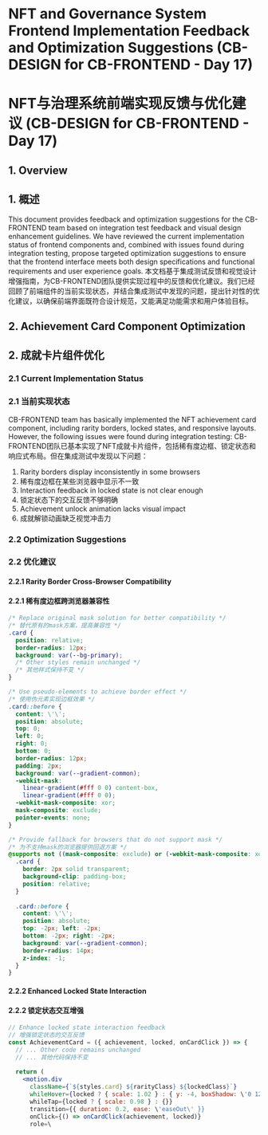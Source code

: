 # NFT and Governance System Frontend Implementation Feedback and Optimization Suggestions (CB-DESIGN for CB-FRONTEND - Day 17)
# NFT与治理系统前端实现反馈与优化建议 (CB-DESIGN for CB-FRONTEND - Day 17)

## 1. Overview
## 1. 概述

This document provides feedback and optimization suggestions for the CB-FRONTEND team based on integration test feedback and visual design enhancement guidelines. We have reviewed the current implementation status of frontend components and, combined with issues found during integration testing, propose targeted optimization suggestions to ensure that the frontend interface meets both design specifications and functional requirements and user experience goals.
本文档基于集成测试反馈和视觉设计增强指南，为CB-FRONTEND团队提供实现过程中的反馈和优化建议。我们已经回顾了前端组件的当前实现状态，并结合集成测试中发现的问题，提出针对性的优化建议，以确保前端界面既符合设计规范，又能满足功能需求和用户体验目标。

## 2. Achievement Card Component Optimization
## 2. 成就卡片组件优化

### 2.1 Current Implementation Status
### 2.1 当前实现状态

CB-FRONTEND team has basically implemented the NFT achievement card component, including rarity borders, locked states, and responsive layouts. However, the following issues were found during integration testing:
CB-FRONTEND团队已基本实现了NFT成就卡片组件，包括稀有度边框、锁定状态和响应式布局。但在集成测试中发现以下问题：

1. Rarity borders display inconsistently in some browsers
1. 稀有度边框在某些浏览器中显示不一致
2. Interaction feedback in locked state is not clear enough
2. 锁定状态下的交互反馈不够明确
3. Achievement unlock animation lacks visual impact
3. 成就解锁动画缺乏视觉冲击力

### 2.2 Optimization Suggestions
### 2.2 优化建议

#### 2.2.1 Rarity Border Cross-Browser Compatibility
#### 2.2.1 稀有度边框跨浏览器兼容性

```css
/* Replace original mask solution for better compatibility */
/* 替代原有的mask方案，提高兼容性 */
.card {
  position: relative;
  border-radius: 12px;
  background: var(--bg-primary);
  /* Other styles remain unchanged */
  /* 其他样式保持不变 */
}

/* Use pseudo-elements to achieve border effect */
/* 使用伪元素实现边框效果 */
.card::before {
  content: \'\';
  position: absolute;
  top: 0;
  left: 0;
  right: 0;
  bottom: 0;
  border-radius: 12px;
  padding: 2px;
  background: var(--gradient-common);
  -webkit-mask: 
    linear-gradient(#fff 0 0) content-box, 
    linear-gradient(#fff 0 0);
  -webkit-mask-composite: xor;
  mask-composite: exclude;
  pointer-events: none;
}

/* Provide fallback for browsers that do not support mask */
/* 为不支持mask的浏览器提供回退方案 */
@supports not ((mask-composite: exclude) or (-webkit-mask-composite: xor)) {
  .card {
    border: 2px solid transparent;
    background-clip: padding-box;
    position: relative;
  }
  
  .card::before {
    content: \'\';
    position: absolute;
    top: -2px; left: -2px;
    bottom: -2px; right: -2px;
    background: var(--gradient-common);
    border-radius: 14px;
    z-index: -1;
  }
}
```

#### 2.2.2 Enhanced Locked State Interaction
#### 2.2.2 锁定状态交互增强

```jsx
// Enhance locked state interaction feedback
// 增强锁定状态的交互反馈
const AchievementCard = ({ achievement, locked, onCardClick }) => {
  // ... Other code remains unchanged
  // ... 其他代码保持不变
  
  return (
    <motion.div 
      className={`${styles.card} ${rarityClass} ${lockedClass}`}
      whileHover={locked ? { scale: 1.02 } : { y: -4, boxShadow: \'0 12px 24px rgba(0, 0, 0, 0.12)\' }}
      whileTap={locked ? { scale: 0.98 } : {}}
      transition={{ duration: 0.2, ease: \'easeOut\' }}
      onClick={() => onCardClick(achievement, locked)}
      role=\

